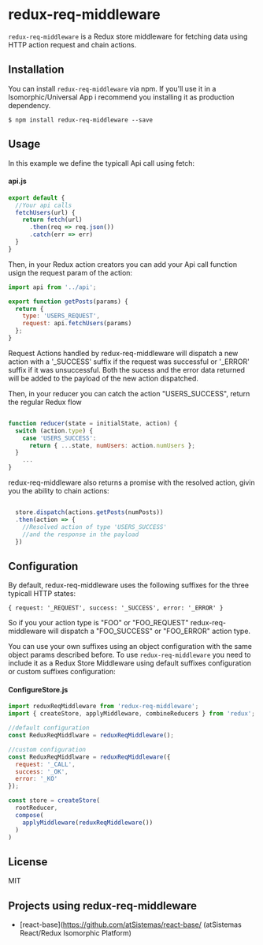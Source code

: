 redux-req-middleware
====================

`redux-req-middleware` is a Redux store middleware for fetching data using HTTP action request and chain actions.

## Installation

You can install `redux-req-middleware` via npm. If you'll use it in a Isomorphic/Universal App i recommend you installing it as production dependency.

```
$ npm install redux-req-middleware --save
```

## Usage

In this example we define the typicall Api call using fetch:

#### api.js

```javascript
export default {
  //Your api calls
  fetchUsers(url) {
    return fetch(url)
      .then(req => req.json())
      .catch(err => err) 
  }
}
``` 
Then, in your Redux action creators you can add your Api call function usign the request param of the action:

```javascript
import api from '../api';

export function getPosts(params) {
  return {
    type: 'USERS_REQUEST',
    request: api.fetchUsers(params)
  };
}
```
Request Actions handled by redux-req-middleware will dispatch a new action with a '_SUCCESS' suffix if the request was successful or '_ERROR' suffix if it was unsuccessful. Both the sucess and the error data returned will be added to the payload of the new action dispatched.

Then, in your reducer you can catch the action "USERS_SUCCESS", return the regular Redux flow

```javascript

function reducer(state = initialState, action) {
  switch (action.type) {
    case 'USERS_SUCCESS':
      return { ...state, numUsers: action.numUsers };
  }
    ...
}
```


redux-req-middleware also returns a promise with the resolved action, givin you the ability to chain actions:

```javascript

  store.dispatch(actions.getPosts(numPosts))
  .then(action => {
    //Resolved action of type 'USERS_SUCCESS'
    //and the response in the payload
  })
```


## Configuration

By default, redux-req-middleware uses the following suffixes for the three typicall HTTP states:

`
{
  request: '_REQUEST',
  success: '_SUCCESS',
  error: '_ERROR'
}
`

So if you your action type is "FOO" or "FOO_REQUEST" redux-req-middleware will dispatch a "FOO_SUCCESS" or "FOO_ERROR" action type.

You can use your own suffixes using an object configuration with the same object params described before.  To use `redux-req-middleware` you need to include it as a Redux Store Middleware using default suffixes configuration or custom suffixes configuration:

#### ConfigureStore.js

```js
import reduxReqMiddleware from 'redux-req-middleware';
import { createStore, applyMiddleware, combineReducers } from 'redux';

//default configuration
const ReduxReqMiddlware = reduxReqMiddleware();

//custom configuration
const ReduxReqMiddlware = reduxReqMiddleware({
  request: '_CALL',
  success: '_OK',
  error: '_KO'
});

const store = createStore(
  rootReducer,
  compose(
    applyMiddleware(reduxReqMiddleware())
  )
)

``` 


## License

MIT

## Projects using redux-req-middleware

- [react-base](https://github.com/atSistemas/react-base/ (atSistemas React/Redux Isomorphic Platform)
